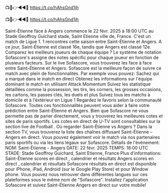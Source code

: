 📺📱👉◄◄🔴 https://t.co/hAhsGnd1jh

📺📱👉◄◄🔴 https://t.co/hAhsGnd1jh



Saint-Étienne face à Angers commence le 22 févr. 2025 à 18:00 UTC au Stade Geoffroy Guichard stade, Saint Etienne ville de, France. C'est un match de Ligue 1.
1 rencontres cette saison entre Saint-Étienne et Angers. A ce jour, Saint-Étienne est classé 16e, tandis que Angers est classé 12e. Comparez les meilleurs joueurs de chaque équipe ? Le systéme de notation Sofascore's assigne des notes spécific pour chaque joueur en fonction de plusieurs facteurs.
Sur le live Sofascore, vous trouverez les face à face entre Saint-Étienne et Angers. Sofascore est la meilleure façon de suivre ce match avec plein de fonctionnalités. Par exemple vous pouvez:
Sachez qui a marqué dans le match en direct
Obtenez les informations sur l'équipe dominant le match en utilisant Attack Momentum
Suivez les statistique détaillées comme la possession, les tirs, les corners, les grosses occasions, les cartons, les passes clés, les duels et plus
Suivez tous les matchs à domicile et à l'éxtérieur en Ligue 1
Regardez le favoris selon la communauté Sofascore.
Toutes ces fonctionnalités peuvent vous aider à faire votre prédiction entre Saint-Étienne et Angers. Bien que Sofascore ne vous permette pas de parier directement, vous y trouverez les meilleures cotes et sites de paris sportifs. Les cotes en direct de U-TV sont consultables sur la section live de Football .
Où regarder Saint-Étienne vs Angers ? Dans la section TV, vous trouverez la liste des chaînes diffusant Saint-Étienne – Angers en direct. Vous pouvez également voir le match via nos partenaires paris sportifs ou via les liens légaux sur Sofascore.
Détails de l'événement:
NOM: Saint-Étienne - Angers
DATE: 22 févr. 2025
TEMPS: 18:00 UTC
STADE: Stade Geoffroy Guichard, Saint Etienne, France
Plus d'informations:
Saint-Étienne scores en direct , calendrier et résultats
Angers scores en direct , calendrier et résultats
Sofascore résultats en direct est disponible pour iPhone, iPad, Android (sur le Google Play Store) et pour Window phone. Vous pouvez nous retrouver dans différentes langues sur ces plateformes sous le même nom de "Sofascore". Installez l'application Sofascore et suivez Saint-Étienne Angers en direct sur votre mobile!
